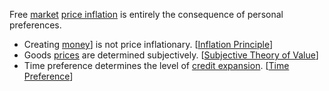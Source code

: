 Free [market](Glossary#market) [price inflation](https://en.m.wikipedia.org/wiki/Inflation) is entirely the consequence of personal preferences.

* Creating [money](Money-Taxonomy)] is not price inflationary. [[Inflation Principle](Inflation-Principle])]
* Goods [prices](Glossary#price) are determined subjectively. [[Subjective Theory of Value](https://en.m.wikipedia.org/wiki/Subjective_theory_of_value)]
* Time preference determines the level of [credit expansion](Credit-Expansion-Fallacy). [[Time Preference](Time-Preference-Fallacy)]
